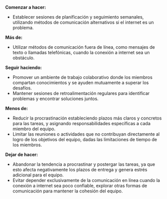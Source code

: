 **Comenzar a hacer:**  
- Establecer sesiones de planificación y seguimiento semanales, utilizando métodos de comunicación alternativos si el internet es un problema.
  
**Más de:**  
- Utilizar métodos de comunicación fuera de línea, como mensajes de texto o llamadas telefónicas, cuando la conexión a internet sea un obstáculo.

**Seguir haciendo:**  
- Promover un ambiente de trabajo colaborativo donde los miembros compartan conocimientos y se ayuden mutuamente a superar los desafíos.
- Mantener sesiones de retroalimentación regulares para identificar problemas y encontrar soluciones juntos.

**Menos de:**  
- Reducir la procrastinación estableciendo plazos más claros y concretos para las tareas, y asignando responsabilidades específicas a cada miembro del equipo.
- Limitar las reuniones o actividades que no contribuyan directamente al logro de los objetivos del equipo, dadas las limitaciones de tiempo de los miembros.

**Dejar de hacer:**  
- Abandonar la tendencia a procrastinar y postergar las tareas, ya que esto afecta negativamente los plazos de entrega y genera estrés adicional para el equipo.
- Evitar depender exclusivamente de la comunicación en línea cuando la conexión a internet sea poco confiable, explorar otras formas de comunicación para mantener la cohesión del equipo.